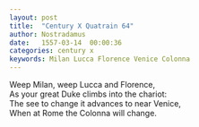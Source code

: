 ```yaml
---
layout: post
title:  "Century X Quatrain 64"
author: Nostradamus
date:   1557-03-14  00:00:36
categories: century x
keywords: Milan Lucca Florence Venice Colonna
---
```

Weep Milan, weep Lucca and Florence,  
As your great Duke climbs into the chariot:  
The see to change it advances to near Venice,  
When at Rome the Colonna will change.
